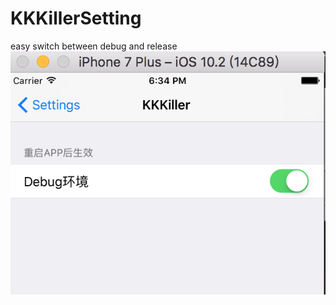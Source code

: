 # KKKillerSetting
easy switch between debug and release
![image](https://github.com/KKKiller/KKKillerSetting/raw/master/setting.png)
